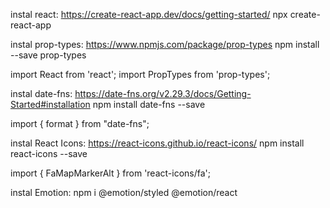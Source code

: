 instal react:
https://create-react-app.dev/docs/getting-started/
npx create-react-app

<!-- ----------------------------------------- -->

instal prop-types:
https://www.npmjs.com/package/prop-types
npm install --save prop-types

import React from 'react';
import PropTypes from 'prop-types';

<!-- ----------------------------------------- -->

instal date-fns:
https://date-fns.org/v2.29.3/docs/Getting-Started#installation
npm install date-fns --save

import { format } from "date-fns";

<!-- ----------------------------------------- -->

instal React Icons:
https://react-icons.github.io/react-icons/
npm install react-icons --save

import { FaMapMarkerAlt } from 'react-icons/fa';

<!-- ----------------------------------------- -->

instal Emotion:
npm i @emotion/styled @emotion/react
